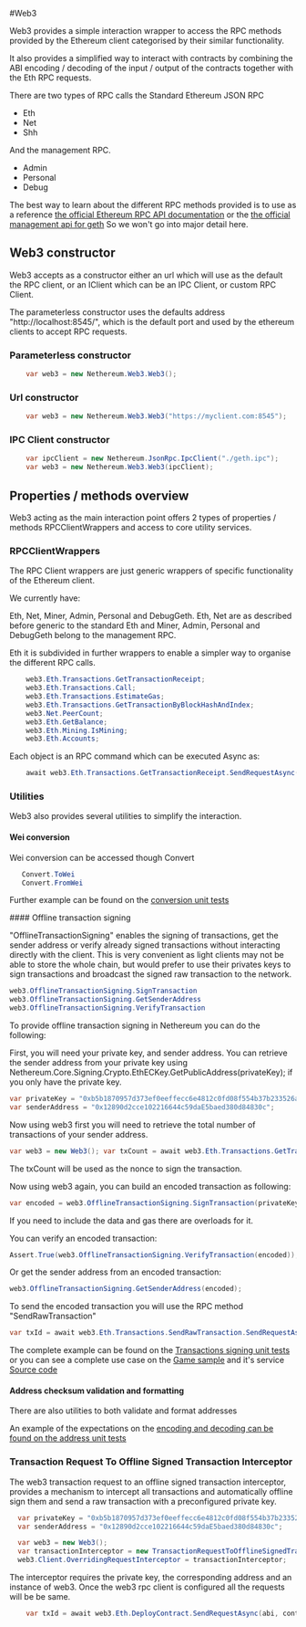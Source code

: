 #Web3

Web3 provides a simple interaction wrapper to access the RPC methods provided by the Ethereum client categorised by their similar functionality.

It also provides a simplified way to interact with contracts by combining the ABI encoding / decoding of the input / output of the contracts together with the Eth RPC requests.

There are two types of RPC calls the Standard Ethereum JSON RPC

* Eth
* Net
* Shh

And the management RPC.

* Admin
* Personal
* Debug

The best way to learn about the different RPC methods provided is to use as a reference [the official Ethereum RPC API documentation](https://github.com/ethereum/wiki/wiki/JSON-RPC) or the [the official management api for geth](https://github.com/ethereum/go-ethereum/wiki/Management-APIs)
So we won't go into major detail here.

## Web3 constructor

Web3 accepts as a constructor either an url which will use as the default the RPC client, or an IClient which can be an IPC Client, or custom RPC Client.
 
The parameterless constructor uses the defaults address "http://localhost:8545/", which is the default port and used by the ethereum clients to accept RPC requests.

### Parameterless constructor

```csharp
    var web3 = new Nethereum.Web3.Web3();
```

### Url constructor

```csharp
    var web3 = new Nethereum.Web3.Web3("https://myclient.com:8545");
```
### IPC Client constructor

```csharp
    var ipcClient = new Nethereum.JsonRpc.IpcClient("./geth.ipc");
    var web3 = new Nethereum.Web3.Web3(ipcClient);
```
## Properties / methods overview

Web3 acting as the main interaction point offers 2 types of properties / methods RPCClientWrappers and access to core utility services.

### RPCClientWrappers
The RPC Client wrappers are just generic wrappers of specific functionality of the Ethereum client.

We currently have:

Eth, Net, Miner, Admin, Personal and DebugGeth. Eth, Net are as described before generic to the standard Eth and Miner, Admin, Personal and DebugGeth belong to the management RPC.

Eth it is subdivided in further wrappers to enable a simpler way to organise the different RPC calls.

```csharp
    web3.Eth.Transactions.GetTransactionReceipt;
    web3.Eth.Transactions.Call;
    web3.Eth.Transactions.EstimateGas;
    web3.Eth.Transactions.GetTransactionByBlockHashAndIndex;
    web3.Net.PeerCount;
    web3.Eth.GetBalance;
    web3.Eth.Mining.IsMining;
    web3.Eth.Accounts;
```
Each object is an RPC command which can be executed Async as:

```csharp
    await web3.Eth.Transactions.GetTransactionReceipt.SendRequestAsync(transactionHash);
```

### Utilities
Web3 also provides several utilities to simplify the interaction.

#### Wei conversion

Wei conversion can be accessed though Convert

```csharp
   Convert.ToWei
   Convert.FromWei
```

Further example can be found on the [conversion unit tests](https://github.com/Nethereum/Nethereum/blob/master/src/Nethereum.Web3.Tests/ConversionTests.cs)

#### Offline transaction signing

"OfflineTransactionSigning" enables the signing of transactions, get the sender address or verify already signed transactions without interacting directly with the client.
This is very convenient as light clients may not be able to store the whole chain, but would prefer to use their privates keys to sign transactions and broadcast the signed raw transaction to the network.

```csharp
web3.OfflineTransactionSigning.SignTransaction
web3.OfflineTransactionSigning.GetSenderAddress
web3.OfflineTransactionSigning.VerifyTransaction
```

To provide offline transaction signing in Nethereum you can do the following:

First, you will need your private key, and sender address. You can retrieve the sender address from your private key using Nethereum.Core.Signing.Crypto.EthECKey.GetPublicAddress(privateKey); if you only have the private key.

```csharp
var privateKey = "0xb5b1870957d373ef0eeffecc6e4812c0fd08f554b37b233526acc331bf1544f7"; 
var senderAddress = "0x12890d2cce102216644c59daE5baed380d84830c";
```

Now using web3 first you will need to retrieve the total number of transactions of your sender address.

```csharp
var web3 = new Web3(); var txCount = await web3.Eth.Transactions.GetTransactionCount.SendRequestAsync(senderAddress);
```

The txCount will be used as the nonce to sign the transaction.

Now using web3 again, you can build an encoded transaction as following:

```csharp
var encoded = web3.OfflineTransactionSigning.SignTransaction(privateKey, receiveAddress, 10, txCount.Value);
```

If you need to include the data and gas there are overloads for it.

You can verify an encoded transaction: 

```csharp
Assert.True(web3.OfflineTransactionSigning.VerifyTransaction(encoded));
```

Or get the sender address from an encoded transaction:

```csharp
web3.OfflineTransactionSigning.GetSenderAddress(encoded);
```

To send the encoded transaction you will use the RPC method "SendRawTransaction"

```csharp
var txId = await web3.Eth.Transactions.SendRawTransaction.SendRequestAsync("0x" + encoded);
```

The complete example can be found on the [Transactions signing unit tests](https://github.com/Nethereum/Nethereum/blob/master/src/Nethereum.Web3.Tests/TransactionSigningTests.cs)
or you can see a complete use case on the [Game sample](https://github.com/Nethereum/Nethereum.Game.Sample/) and it's service [Source code](https://github.com/Nethereum/Nethereum.Game.Sample/blob/master/Forms/Core/Ethereum/GameScoreService.cs)

#### Address checksum validation and formatting
There are also utilities to both validate and format addresses

An example of the expectations on the [encoding and decoding can be found on the address unit tests](https://github.com/Nethereum/Nethereum/blob/master/src/Nethereum.ABI.Tests/AddressEncodingTests.cs)


### Transaction Request To Offline Signed Transaction Interceptor

The web3 transaction request to an offline signed transaction interceptor, provides a mechanism to intercept all transactions and automatically offline sign them and send a raw transaction with a preconfigured private key.

```csharp
  var privateKey = "0xb5b1870957d373ef0eeffecc6e4812c0fd08f554b37b233526acc331bf1544f7";
  var senderAddress = "0x12890d2cce102216644c59daE5baed380d84830c";

  var web3 = new Web3();
  var transactionInterceptor = new TransactionRequestToOfflineSignedTransactionInterceptor(senderAddress, privateKey, web3);
  web3.Client.OverridingRequestInterceptor = transactionInterceptor;
```

The interceptor requires the private key, the corresponding address and an instance of web3. Once the web3 rpc client is configured all the requests will be be same.

```csharp
    var txId = await web3.Eth.DeployContract.SendRequestAsync(abi, contractByteCode, senderAddress, new HexBigInteger(900000), 7);
```


